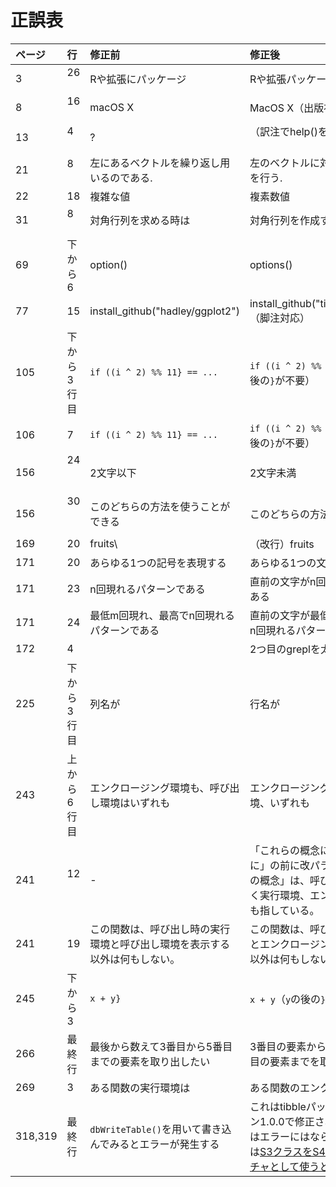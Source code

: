 # 正誤表

| ページ  | 行          | 修正前                   | 修正後              |
|:--------|:-----------------|:-------------------------|:--------------------|
| 3    | 26      | Rや拡張にパッケージ                 |Rや拡張パッケージ             |
| 8    | 16      | macOS X                |MacOS X（出版社に確認）             |
| 13    | 4      | ?                 |（訳注でhelp()を追加するか）             |
| 21    | 8      | 左にあるベクトルを繰り返し用いるのである.                 |左のベクトルに対して繰り返し処理を行う.             |
| 22    | 18      | 複雑な値                 | 複素数値            |
| 31    | 8      | 対角行列を求める時は                | 対角行列を作成する時は  |
|69 |下から6|option()|options()|
|77 |15|install_github("hadley/ggplot2") |install_github("tidyverse/ggplot2") （脚注対応）|
| 105   | 下から3行目 | `if ((i ^ 2) %% 11} == ...` | `if ((i ^ 2) %% 11 == ...`（`11`の後の`}`が不要） |
| 106   | 7       | `if ((i ^ 2) %% 11} == ...` | `if ((i ^ 2) %% 11 == ...`（`11`の後の`}`が不要） |
| 156   | 24       | 2文字以下 |2文字未満 |
| 156   | 30       | このどちらの方法を使うことができる| このどちらの方法も利用できる |
|169|20|fruits\ |（改行）fruits|
|171|20|あらゆる1つの記号を表現する|あらゆる1つの文字を表現する|
|171|23|n回現れるパターンである|直前の文字がn回現れるパターンである|
|171|24|最低m回現れ、最高でn回現れるパターンである|直前の文字が最低m回現れ、最高でn回現れるパターンである|
|172|4||2つ目のgreplを太字に変更|
|225 | 下から3行目 | 列名が|行名が|
|243 | 上から6行目 | エンクロージング環境も、呼び出し環境はいずれも|エンクロージング環境と呼び出し環境、いずれも|
| 241    | 12     | - | 「これらの概念について説明する前に」の前に改パラグラフ。「これらの概念」は、呼び出し環境だけでなく実行環境、エンクロージング環境も指している。 |
| 241    | 19     | この関数は、呼び出し時の実行環境と呼び出し環境を表示する以外は何もしない。 | この関数は、呼び出し時の実行環境とエンクロージング環境を表示する以外は何もしない。 |
| 245    | 下から3 | `x + y}` | `x + y`（`y`の後の`}`が不要） |
| 266    | 最終行    | 最後から数えて3番目から5番目までの要素を取り出したい | 3番目の要素から最後から数えて5番目の要素までを取り出したい |
|269|3|ある関数の実行環境は|ある関数のエンクロージング環境は|
| 318,319 | 最終行    | `dbWriteTable()`を用いて書き込んでみるとエラーが発生する | これはtibbleパッケージのバージョン1.0.0で修正されたバグで、現在はエラーにはならない。詳しい解説は[S3クラスをS4メソッドのシグネチャとして使うときの注意](setOldClass.md)を参照 |
